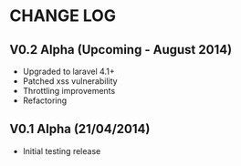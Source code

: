CHANGE LOG
==========


## V0.2 Alpha (Upcoming - August 2014)

* Upgraded to laravel 4.1+
* Patched xss vulnerability
* Throttling improvements
* Refactoring


## V0.1 Alpha (21/04/2014)

* Initial testing release
